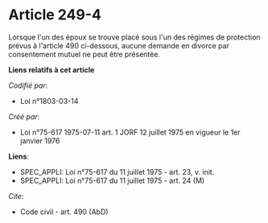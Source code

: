 # Article 249-4

Lorsque l'un des époux se trouve placé sous l'un des régimes de protection prévus à l'article 490 ci-dessous, aucune demande
en divorce par consentement mutuel ne peut être présentée.

**Liens relatifs à cet article**

_Codifié par_:

  - Loi n°1803-03-14

_Créé par_:

  - Loi n°75-617 1975-07-11 art. 1 JORF 12 juillet 1975 en vigueur le 1er janvier 1976

**Liens**:

  - SPEC_APPLI: Loi n°75-617 du 11 juillet 1975 - art. 23, v. init.
  - SPEC_APPLI: Loi n°75-617 du 11 juillet 1975 - art. 24 (M)

_Cite_:

  - Code civil - art. 490 (AbD)
